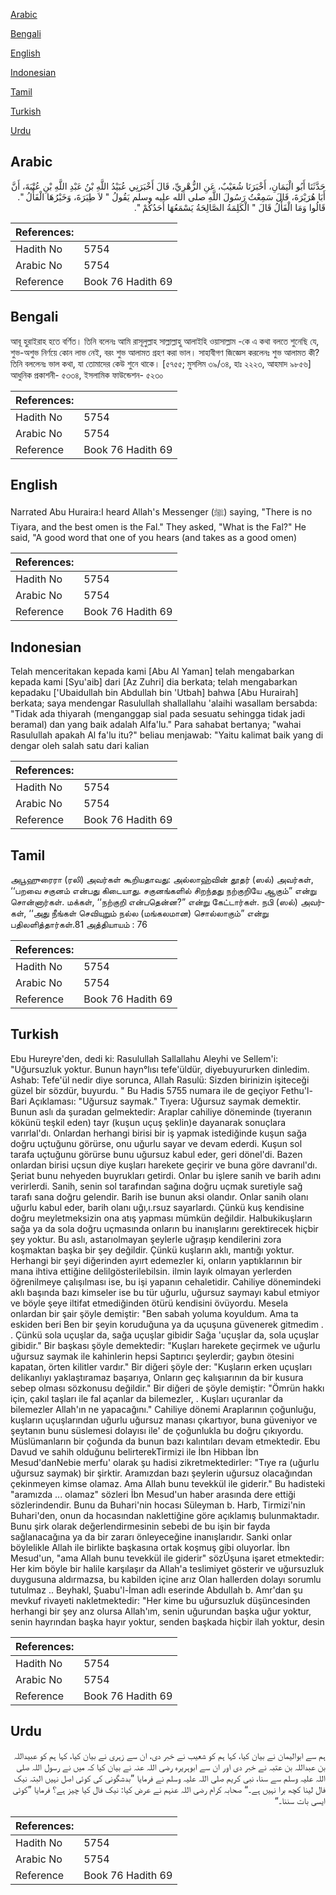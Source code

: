 [Arabic](#arabic)

[Bengali](#bengali)

[English](#english)

[Indonesian](#indonesian)

[Tamil](#tamil)

[Turkish](#turkish)

[Urdu](#urdu)

## Arabic


<div dir="rtl" lang="ar" style={{fontSize:'larger',backgroundColor:'#f8f9fa',padding:20}}>
حَدَّثَنَا أَبُو الْيَمَانِ، أَخْبَرَنَا شُعَيْبٌ، عَنِ الزُّهْرِيِّ، قَالَ أَخْبَرَنِي عُبَيْدُ اللَّهِ بْنُ عَبْدِ اللَّهِ بْنِ عُتْبَةَ، أَنَّ أَبَا هُرَيْرَةَ، قَالَ سَمِعْتُ رَسُولَ اللَّهِ صلى الله عليه وسلم يَقُولُ ‏"‏ لاَ طِيَرَةَ، وَخَيْرُهَا الْفَأْلُ ‏"‏‏.‏ قَالُوا وَمَا الْفَأْلُ قَالَ ‏"‏ الْكَلِمَةُ الصَّالِحَةُ يَسْمَعُهَا أَحَدُكُمْ ‏"‏‏.‏
</div>
<div style={{backgroundColor:'#f8f9fa',padding:20, marginBottom: 10}}><table> <thead> <tr> <th>References:</th> <th></th> </tr> </thead> <tbody><tr><td>Hadith No</td><td>5754</td></tr><tr><td>Arabic No</td><td>5754</td></tr><tr><td>Reference</td><td>Book 76 Hadith 69</td></tr></tbody></table></div>

## Bengali


<div dir="ltr" lang="bn" style={{fontSize:'larger',backgroundColor:'#f8f9fa',padding:20}}>
আবূ হুরাইরাহ হতে বর্ণিত। তিনি বলেনঃ আমি রাসূলুল্লাহ সাল্লাল্লাহু আলাইহি ওয়াসাল্লাম -কে এ কথা বলতে শুনেছি যে, শুভ-অশুভ নির্ণয়ে কোন লাভ নেই, বরং শুভ আলামত গ্রহণ করা ভাল। সাহাবীগণ জিজ্ঞেস করলেনঃ শুভ আলামত কী? তিনি বললেনঃ ভাল কথা, যা তোমাদের কেউ শুনে থাকে। [৫৭৫৫; মুসলিম ৩৯/৩৪, হাঃ ২২২৩, আহমাদ ৯৮৫৬] আধুনিক প্রকাশনী- ৫৩৩৪, ইসলামিক ফাউন্ডেশন- ৫২৩০
</div>
<div style={{backgroundColor:'#f8f9fa',padding:20, marginBottom: 10}}><table> <thead> <tr> <th>References:</th> <th></th> </tr> </thead> <tbody><tr><td>Hadith No</td><td>5754</td></tr><tr><td>Arabic No</td><td>5754</td></tr><tr><td>Reference</td><td>Book 76 Hadith 69</td></tr></tbody></table></div>

## English


<div dir="ltr" lang="en" style={{fontSize:'larger',backgroundColor:'#f8f9fa',padding:20}}>
Narrated Abu Huraira:I heard Allah's Messenger (ﷺ) saying, "There is no Tiyara, and the best omen is the Fal." They asked, "What is the Fal?" He said, "A good word that one of you hears (and takes as a good omen)
</div>
<div style={{backgroundColor:'#f8f9fa',padding:20, marginBottom: 10}}><table> <thead> <tr> <th>References:</th> <th></th> </tr> </thead> <tbody><tr><td>Hadith No</td><td>5754</td></tr><tr><td>Arabic No</td><td>5754</td></tr><tr><td>Reference</td><td>Book 76 Hadith 69</td></tr></tbody></table></div>

## Indonesian


<div dir="ltr" lang="id" style={{fontSize:'larger',backgroundColor:'#f8f9fa',padding:20}}>
Telah menceritakan kepada kami [Abu Al Yaman] telah mengabarkan kepada kami [Syu'aib] dari [Az Zuhri] dia berkata; telah mengabarkan kepadaku ['Ubaidullah bin Abdullah bin 'Utbah] bahwa [Abu Hurairah] berkata; saya mendengar Rasulullah shallallahu 'alaihi wasallam bersabda: "Tidak ada thiyarah (menganggap sial pada sesuatu sehingga tidak jadi beramal) dan yang baik adalah Alfa'lu." Para sahabat bertanya; "wahai Rasulullah apakah Al fa'lu itu?" beliau menjawab: "Yaitu kalimat baik yang di dengar oleh salah satu dari kalian
</div>
<div style={{backgroundColor:'#f8f9fa',padding:20, marginBottom: 10}}><table> <thead> <tr> <th>References:</th> <th></th> </tr> </thead> <tbody><tr><td>Hadith No</td><td>5754</td></tr><tr><td>Arabic No</td><td>5754</td></tr><tr><td>Reference</td><td>Book 76 Hadith 69</td></tr></tbody></table></div>

## Tamil


<div dir="ltr" lang="ta" style={{fontSize:'larger',backgroundColor:'#f8f9fa',padding:20}}>
அபூஹுரைரா (ரலி) அவர்கள் கூறியதாவது: அல்லாஹ்வின் தூதர் (ஸல்) அவர்கள், ‘‘பறவை சகுனம் என்பது கிடையாது. சகுனங்களில் சிறந்தது நற்குறியே ஆகும்” என்று சொன்னார்கள். மக்கள், ‘‘நற்குறி என்பதென்ன?” என்று கேட்டார்கள். நபி (ஸல்) அவர்கள், ‘‘அது நீங்கள் செவியுறும் நல்ல (மங்கலமான) சொல்லாகும்” என்று பதிலளித்தார்கள்.81 அத்தியாயம் : 76
</div>
<div style={{backgroundColor:'#f8f9fa',padding:20, marginBottom: 10}}><table> <thead> <tr> <th>References:</th> <th></th> </tr> </thead> <tbody><tr><td>Hadith No</td><td>5754</td></tr><tr><td>Arabic No</td><td>5754</td></tr><tr><td>Reference</td><td>Book 76 Hadith 69</td></tr></tbody></table></div>

## Turkish


<div dir="ltr" lang="tr" style={{fontSize:'larger',backgroundColor:'#f8f9fa',padding:20}}>
Ebu Hureyre'den, dedi ki: Rasulullah Sallallahu Aleyhi ve Sellem'i: "Uğursuzluk yoktur. Bunun hayn°lısı tefe'üldür, diyebuyururken dinledim. Ashab: Tefe'ül nedir diye sorunca, Allah Rasulü: Sizden birinizin işiteceği güzel bir sözdür, buyurdu. " Bu Hadis 5755 numara ile de geçiyor Fethu'l-Bari Açıklaması: "Uğursuz saymak." Tıyera: Uğursuz saymak demektir. Bunun aslı da şuradan gelmektedir: Araplar cahiliye döneminde (tıyeranın kökünü teşkil eden) tayr (kuşun uçuş şeklin)e dayanarak sonuçlara varırlal'dı. Onlardan herhangi birisi bir iş yapmak istediğinde kuşun sağa doğru uçtuğunu görürse, onu uğurlu sayar ve devam ederdi. Kuşun sol tarafa uçtuğunu görürse bunu uğursuz kabul eder, geri dönel'di. Bazen onlardan birisi uçsun diye kuşları harekete geçirir ve buna göre davranıl'dı. Şeriat bunu nehyeden buyrukları getirdi. Onlar bu işlere sanih ve barih adını verirlerdi. Sanih, senin sol tarafından sağına doğru uçmak suretiyle sağ tarafı sana doğru gelendir. Barih ise bunun aksi olandır. Onlar sanih olanı uğurlu kabul eder, barih olanı uğı,ı.rsuz sayarlardı. Çünkü kuş kendisine doğru meyletmeksizin ona atış yapması mümkün değildir. Halbukikuşların sağa ya da sola doğru uçmasında onların bu inanışlarını gerektirecek hiçbir şey yoktur. Bu aslı, astarıolmayan şeylerle uğraşıp kendilerini zora koşmaktan başka bir şey değildir. Çünkü kuşların aklı, mantığı yoktur. Herhangi bir şeyi diğerinden ayırt edemezler ki, onların yaptıklarının bir mana ihtiva ettiğine delilgösterilebilsin. ilmin layık olmayan yerlerden öğrenilmeye çalışılması ise, bu işi yapanın cehaletidir. Cahiliye dönemindeki aklı başında bazı kimseler ise bu tür uğurlu, uğursuz saymayı kabul etmiyor ve böyle şeye iltifat etmediğinden ötürü kendisini övüyordu. Mesela onlardan bir şair şöyle demiştir: "Ben sabah yoluma koyuldum. Ama ta eskiden beri Ben bir şeyin koruduğuna ya da uçuşuna güvenerek gitmedim . . Çünkü sola uçuşlar da, sağa uçuşlar gibidir Sağa 'uçuşlar da, sola uçuşlar gibidir." Bir başkası şöyle demektedir: "Kuşları harekete geçirmek ve uğurlu uğursuz saymak ile kahinlerin hepsi Saptırıcı şeylerdir; gaybın ötesini kapatan, örten kilitler vardır." Bir diğeri şöyle der: "Kuşların erken uçuşları delikanlıyı yaklaştıramaz başarıya, Onların geç kalışıarının da bir kusura sebep olması sözkonusu değildir." Bir diğeri de şöyle demiştir: "Ömrün hakkı için, çakıl taşları ile fal açanlar da bilemezler, . Kuşları uçuranlar da bilemezler Allah'ın ne yapacağını." Cahiliye dönemi Araplarının çoğunluğu, kuşların uçuşlarından uğurlu uğursuz manası çıkartıyor, buna güveniyor ve şeytanın bunu süslemesi dolayısı ile' de çoğunlukla bu doğru çıkıyordu. Müslümanların bir çoğunda da bunun bazı kalıntıları devam etmektedir. Ebu Davud ve sahih olduğunu belirterekTirmizi ile İbn Hibban İbn Mesud'danNebie merfu' olarak şu hadisi zikretmektedirler: "Tıye ra (uğurlu uğursuz saymak) bir şirktir. Aramızdan bazı şeylerin uğursuz olacağından çekinmeyen kimse olamaz. Ama Allah bunu tevekkül ile giderir." Bu hadisteki "aramızda ... olamaz" sözleri İbn Mesud'un haber arasında dere ettiği sözlerindendir. Bunu da Buhari'nin hocası Süleyman b. Harb, Tirmizi'nin Buhari'den, onun da hocasından naklettiğine göre açıklamış bulunmaktadır. Bunu şirk olarak değerlendirmesinin sebebi de bu işin bir fayda sağlanacağına ya da bir zararı önleyeceğine inanışlarıdır. Sanki onlar böylelikle Allah ile birlikte başkasına ortak koşmuş gibi oluyorlar. İbn Mesud'un, "ama Allah bunu tevekkül ile giderir" sözÜşuna işaret etmektedir: Her kim böyle bir halile karşılaşır da Allah'a teslimiyet gösterir ve uğursuzluk duygusuna aldırmazsa, bu kabilden içine arız Olan hallerden dolayı sorumlu tutulmaz .. Beyhakl, Şuabu'l-İman adlı eserinde Abdullah b. Amr'dan şu mevkuf rivayeti nakletmektedir: "Her kime bu uğursuzluk düşüncesinden herhangi bir şey anz olursa Allah'ım, senin uğurundan başka uğur yoktur, senin hayrından başka hayır yoktur, senden başkada hiçbir ilah yoktur, desin
</div>
<div style={{backgroundColor:'#f8f9fa',padding:20, marginBottom: 10}}><table> <thead> <tr> <th>References:</th> <th></th> </tr> </thead> <tbody><tr><td>Hadith No</td><td>5754</td></tr><tr><td>Arabic No</td><td>5754</td></tr><tr><td>Reference</td><td>Book 76 Hadith 69</td></tr></tbody></table></div>

## Urdu


<div dir="rtl" lang="ur" style={{fontSize:'larger',backgroundColor:'#f8f9fa',padding:20}}>
ہم سے ابوالیمان نے بیان کیا، کہا ہم کو شعیب نے خبر دی، ان سے زہری نے بیان کیا، کہا ہم کو عبیداللہ بن عبداللہ بن عتبہ نے خبر دی اور ان سے ابوہریرہ رضی اللہ عنہ نے بیان کیا کہ میں نے رسول اللہ صلی اللہ علیہ وسلم سے سنا، نبی کریم صلی اللہ علیہ وسلم نے فرمایا ”بدشگونی کی کوئی اصل نہیں البتہ نیک فال لینا کچھ برا نہیں ہے۔“ صحابہ کرام رضی اللہ عنہم نے عرض کیا: نیک فال کیا چیز ہے؟ فرمایا ”کوئی ایسی بات سننا۔“
</div>
<div style={{backgroundColor:'#f8f9fa',padding:20, marginBottom: 10}}><table> <thead> <tr> <th>References:</th> <th></th> </tr> </thead> <tbody><tr><td>Hadith No</td><td>5754</td></tr><tr><td>Arabic No</td><td>5754</td></tr><tr><td>Reference</td><td>Book 76 Hadith 69</td></tr></tbody></table></div>